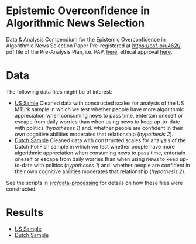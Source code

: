 # Epistemic Overconfidence in Algorithmic News Selection
Data &amp; Analysis Compendium for the Epistemic Overconfidence in Algorithmic News Selection Paper Pre-registered at https://osf.io/u462t/, pdf file of the Pre-Analysis Plan, i.e. PAP,  [here](https://osf.io/2tqwy/), ethical approval [here](https://osf.io/njmqx/).

# Data
The following data files might be of interest:

* [US Samle](data/intermediate/cleaned_US.csv) Cleaned data with constructed scales for analysis of the US MTurk sample in which we test whether people have more algorithmic appreciation when consuming news to pass time, entertain oneself or escape from daily worries than when using news to keep up-to-date with politics (_hypotheses 1_) and. whether people are confident in their own cognitive abilities moderates that relationship (_hypothesis 2_).
* [Dutch Sample](data/intermediate/cleaned_NL.csv) Cleaned data with constructed scales for analysis of the Dutch PollFish sample in which we test whether people have more algorithmic appreciation when consuming news to pass time, entertain oneself or escape from daily worries than when using news to keep up-to-date with politics (_hypotheses 1_) and. whether people are confident in their own cognitive abilities moderates that relationship (_hypothesis 2_).

See the scripts in [src/data-processing](src/README.md) for details on how these files were constructed.

# Results
* [US Sample](src/analysis/Analysis_US.md)
* [Dutch Sample](src/analysis/Analysis_NL.md)
